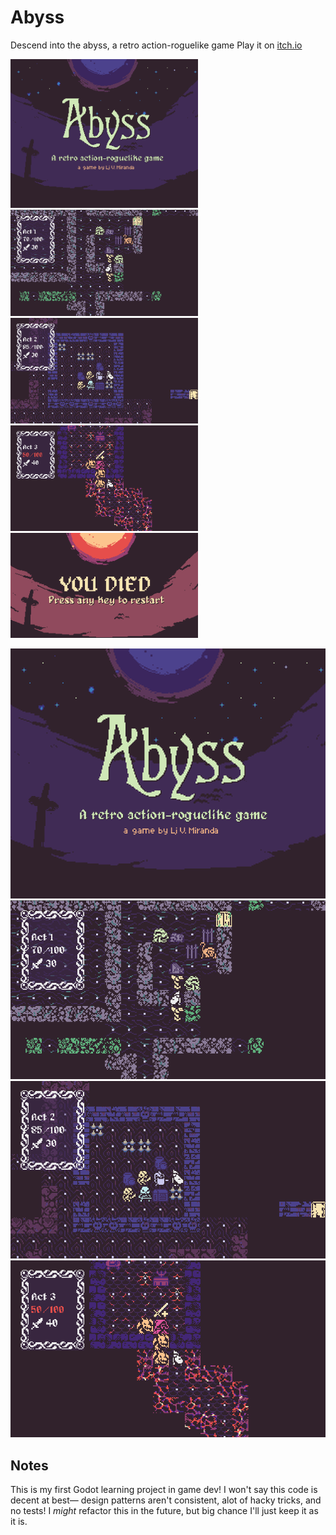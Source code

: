 # Abyss

Descend into the abyss, a retro action-roguelike game
Play it on [itch.io](https://ljvmiranda921.itch.io/abyss)

<img src="screenshots/TitleCard.png" width="300">
<img src="screenshots/act1.png" width="300">
<img src="screenshots/act2.png" width="300">
<img src="screenshots/act3.png" width="300">
<img src="art/DeathScreen.png" width="300">

![](screenshots/TitleCard.png)
![](screenshots/act1.png)
![](screenshots/act2.png)
![](screenshots/act3.png)

## Notes

This is my first Godot learning project in game dev! I won't say this code is
decent at best&mdash; design patterns aren't consistent, alot of hacky tricks,
and no tests! I *might* refactor this in the future, but big chance I'll just
keep it as it is.
